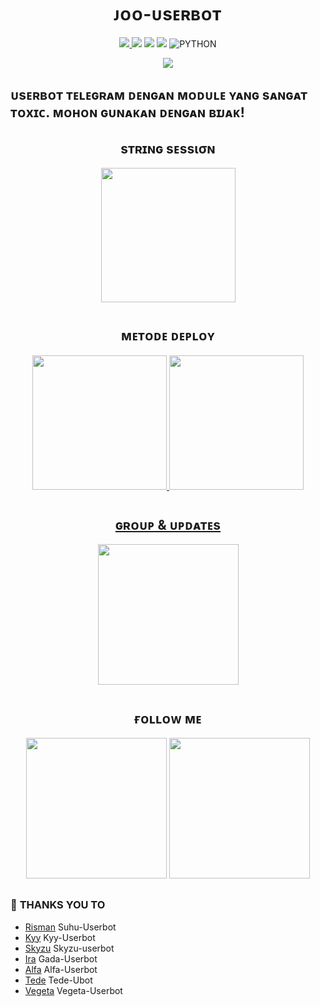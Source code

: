 <h1 align="center">ᴊᴏᴏ-ᴜѕᴇʀʙᴏᴛ</h1>


<p align="center">
    <a href="https://github.com/jookalem/Joo-Userbot"><img src="https://img.shields.io/badge/KODE%20PENILAIAN-A+-blue.svg?style=for-the-badge&logo=Factor.">
    <a href="https://github.com/jookalem/Joo-Userbot"><img src="https://img.shields.io/github/last-commit/jookalem/Joo-Userbot?color=ff0000&logo=github&logoColor=ffffff&style=for-the-badge" /></a>
    <a href="https://github.com/jookalem/Joo-Userbot"> <img src="https://img.shields.io/github/repo-size/jookalem/Joo-Userbot?logo=github&style=for-the-badge" /></a>
    <a href="https://pypi.org/project/Telethon/"><img src="https://img.shields.io/pypi/v/telethon?color=important&label=telethon&logo=python&logoColor=brightgreen&style=for-the-badge" /></a>
    <img alt="PYTHON" src="https://img.shields.io/badge/PYTHON-v3.9.6-purple?style=for-the-badge&logo=appveyor"/>
    </p>


<p align="center">
  <img src="https://telegra.ph/file/9149e552a367cbfe934b4.jpg">
</p>


##  <h212 align="center">ᴜsᴇʀʙᴏᴛ ᴛᴇʟᴇɢʀᴀᴍ ᴅᴇɴɢᴀɴ ᴍᴏᴅᴜʟᴇ ʏᴀɴɢ sᴀɴɢᴀᴛ ᴛᴏxɪᴄ. ᴍᴏʜᴏɴ ɢᴜɴᴀᴋᴀɴ ᴅᴇɴɢᴀɴ ʙɪᴊᴀᴋ!
</h212>


<h2 align="center">
   ѕтʀɪɴɢ ѕᴇѕѕισɴ
</h2>

<p align ="center">
<a href="https://t.me/JoniStringBot"><img src="https://img.shields.io/badge/%20String%20Session-blueviolet?style=for-the-badge&logo=appveyor" width="215""/></a></p>

#

<h2 align="center">
   ᴍᴇᴛᴏᴅᴇ ᴅᴇᴘʟᴏʏ
</h2>

<p align="center">
<a href="https://dashboard.heroku.com/new?template=https://github.com/jookalem/templat-userbot1"><img src="https://img.shields.io/badge/Deploy%20To%20Heroku-blueviolet?style=for-the-badge&logo=heroku" width="215""/</a>  
<a href="https://telegram.dog/XTZ_HerokuBot?start=am9va2FsZW0vSm9vLVVzZXJib3QgSm9vLVVzZXJib3Q"><img src="https://img.shields.io/badge/Deploy%20Via%20Telegram-blue?style=for-the-badge&logo=telegram" width="215""/</a>  </p>

#

<h2 align="center">
   ɢʀᴏᴜᴘ & ᴜᴘᴅᴀᴛᴇs
</h2>


<p align="center">
<a href="https://t.me/JoniSupport"><img src="https://img.shields.io/badge/ɢʀᴏᴜᴘ%20sᴜᴘᴘᴏʀᴛ-square?&logo=telegram" width=225></a></p>

#

<h2 align="center">
     ғᴏʟʟᴏᴡ ᴍᴇ
</h2>


<p align="center">
<a href="https://github.com/jookalem"><img src="https://img.shields.io/badge/𝗚𝗜𝗧𝗛𝗨𝗕-ғᴏʟʟᴏᴡ%20ᴏɴ%20ɢɪᴛʜᴜʙ-square?&logo=github" width=225></a> 
<a href="https://instagram.com/ikhsanntarjo"><img src="https://img.shields.io/badge/𝗜𝗡𝗦𝗧𝗔𝗚𝗥𝗔𝗠-ғᴏʟʟᴏᴡ%20ᴏɴ%20ɪɴsᴛᴀɢʀᴀᴍ-square?&logo=instagram" width=225></a>
</p>


##


### 🔰 **THANKS YOU TO**

*   [Risman](https://github.com/mrismanaziz/Man-Userbot) Suhu-Userbot
*   [Kyy](https://github.com/muhammadrizky16/Kyy-Userbot) Kyy-Userbot
*   [Skyzu](https://github.com/Skyzu/skyzu-userbot) Skyzu-userbot
*   [Ira](https://github.com/zigaz23) Gada-Userbot
*   [Alfa](https://github.com/CoeF) Alfa-Userbot
*   [Tede](https://github.com/tofikdn/tofikdn) Tede-Ubot
*   [Vegeta](https://github.com/Randi356) Vegeta-Userbot
